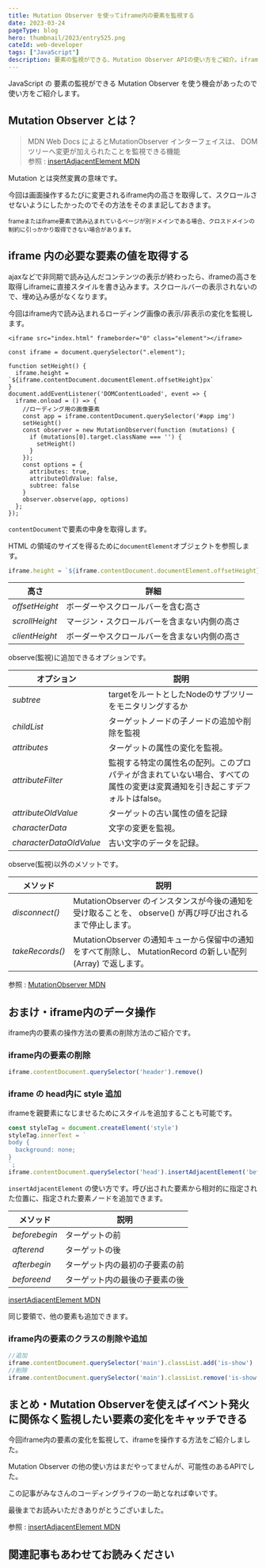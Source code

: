```yaml
---
title: Mutation Observer を使ってiframe内の要素を監視する
date: 2023-03-24
pageType: blog
hero: thumbnail/2023/entry525.png
cateId: web-developer
tags: ["JavaScript"]
description: 要素の監視ができる、Mutation Observer APIの使い方をご紹介。iframe内の変化を感知して、親要素の高さを変えるという処理をしました。オプションやメソッドの解説、コードサンプルあり。
---
```


JavaScript の 要素の監視ができる Mutation Observer を使う機会があったので使い方をご紹介します。

<prof></prof>

## Mutation Observer とは？

> MDN Web Docs によるとMutationObserver インターフェイスは、 DOM ツリーへ変更が加えられたことを監視できる機能<br>
> 参照 : [insertAdjacentElement MDN](https://developer.mozilla.org/ja/docs/Web/API/MutationObserver)

Mutation とは突然変異の意味です。

今回は画面操作するたびに変更されるiframe内の高さを取得して、スクロールさせないようにしたかったのでその方法をそのまま記しておきます。

<p><small>frameまたはiframe要素で読み込まれているページが別ドメインである場合、クロスドメインの制約に引っかかり取得できない場合があります。</small></p>

## iframe 内の必要な要素の値を取得する
ajaxなどで非同期で読み込んだコンテンツの表示が終わったら、iframeの高さを取得しiframeに直接スタイルを書き込みます。スクロールバーの表示されないので、埋め込み感がなくなります。

今回はiframe内で読み込まれるローディング画像の表示/非表示の変化を監視します。
```html:title=HTML
<iframe src="index.html" frameborder="0" class="element"></iframe>
```
```js:title=JavaScript
const iframe = document.querySelector(".element");

function setHeight() {
  iframe.height = `${iframe.contentDocument.documentElement.offsetHeight}px`
}
document.addEventListener('DOMContentLoaded', event => {
  iframe.onload = () => {
    //ローディング用の画像要素
    const app = iframe.contentDocument.querySelector('#app img')
    setHeight()
    const observer = new MutationObserver(function (mutations) {
      if (mutations[0].target.className === '') {
        setHeight()
      }
    });
    const options = {
      attributes: true,
      attributeOldValue: false,
      subtree: false
    }
    observer.observe(app, options)
  };
});
```
`contentDocument`で要素の中身を取得します。

HTML の領域のサイズを得るために`documentElement`オブジェクトを参照します。
```js
iframe.height = `${iframe.contentDocument.documentElement.offsetHeight}px`
```

|高さ|詳細|
|-|-|
|*offsetHeight*|ボーダーやスクロールバーを含む高さ|
|*scrollHeight*|マージン・スクロールバーを含まない内側の高さ|
|*clientHeight*|ボーダーやスクロールバーを含まない内側の高さ|

observe(監視)に追加できるオプションです。

|オプション|説明|
|-|-|
|*subtree*|targetをルートとしたNodeのサブツリーをモニタリングするか|
|*childList*|ターゲットノードの子ノードの追加や削除を監視|
|*attributes*|ターゲットの属性の変化を監視。 |
|*attributeFilter*|監視する特定の属性名の配列。このプロパティが含まれていない場合、すべての属性の変更は変異通知を引き起こすデフォルトはfalse。|
|*attributeOldValue*|ターゲットの古い属性の値を記録|
|*characterData*|文字の変更を監視。|
|*characterDataOldValue*|古い文字のデータを記録。|

observe(監視)以外のメソットです。

|メソッド|説明|
|-|-|
|*disconnect()*|MutationObserver のインスタンスが今後の通知を受け取ることを、 observe() が再び呼び出されるまで停止します。|
|*takeRecords()*|MutationObserver の通知キューから保留中の通知をすべて削除し、 MutationRecord の新しい配列 (Array) で返します。|


参照 : [MutationObserver MDN](https://developer.mozilla.org/ja/docs/Web/API/MutationObserver)

## おまけ・iframe内のデータ操作
iframe内の要素の操作方法の要素の削除方法のご紹介です。

### iframe内の要素の削除
```js
iframe.contentDocument.querySelector('header').remove()
```
### iframe の head内に style 追加

iframeを親要素になじませるためにスタイルを追加することも可能です。

```js
const styleTag = document.createElement('style')
styleTag.innerText = `
body {
  background: none;
}
`;
iframe.contentDocument.querySelector('head').insertAdjacentElement('beforeend', styleTag);
```
`insertAdjacentElement` の使い方です。呼び出された要素から相対的に指定された位置に、指定された要素ノードを追加できます。

|メソッド|説明|
|-|-|
|*beforebegin*|ターゲットの前|
|*afterend*|ターゲットの後|
|*afterbegin*|ターゲット内の最初の子要素の前|
|*beforeend*|ターゲット内の最後の子要素の後|

[insertAdjacentElement MDN](https://developer.mozilla.org/ja/docs/Web/API/Element/insertAdjacentElement)

同じ要領で、他の要素も追加できます。

### iframe内の要素のクラスの削除や追加
```js
//追加
iframe.contentDocument.querySelector('main').classList.add('is-show')
//削除
iframe.contentDocument.querySelector('main').classList.remove('is-show')
```

## まとめ・Mutation Observerを使えばイベント発火に関係なく監視したい要素の変化をキャッチできる
今回iframe内の要素の変化を監視して、iframeを操作する方法をご紹介しました。

Mutation Observer の他の使い方はまだやってませんが、可能性のあるAPIでした。

この記事がみなさんのコーディングライフの一助となれば幸いです。

最後までお読みいただきありがとうございました。

参照 : [insertAdjacentElement MDN](https://developer.mozilla.org/ja/docs/Web/API/MutationObserver)

## 関連記事もあわせてお読みください
<card slug="entry525"></card>
